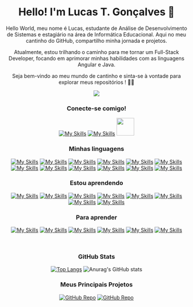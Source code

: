 
<h1 align="center">Hello! I'm Lucas T. Gonçalves 👋</h1>
<!-- 
- 👯 I’m looking to collaborate on ...
- 🤔 I’m looking for help with ...
- 💬 Ask me about ...
- 📫 How to reach me: ...
- 😄 Pronouns: ...
- ⚡ Fun fact: ... 
-->
<div align="center">
<p>Hello World, meu nome é Lucas, estudante de Análise de Desenvolvimento de Sistemas e estagiário na área de Informática Educacional. Aqui no meu cantinho do GitHub, compartilho minha jornada e projetos.
  
Atualmente, estou trilhando o caminho para me tornar um Full-Stack Developer, focando em aprimorar minhas habilidades com as linguagens Angular e Java. 

Seja bem-vindo ao meu mundo de cantinho e sinta-se à vontade para explorar meus repositórios ! 🚀✨ </p>

<img src="https://i.pinimg.com/originals/02/f5/1c/02f51c4a09c743de64df5236ee19340e.gif">

### Conecte-se comigo!


[![My Skills](https://skills.thijs.gg/icons?i=linkedin)](https://www.linkedin.com/in/lucas-t-goncalves/)
[![My Skills](https://skills.thijs.gg/icons?i=instagram)](https://www.instagram.com/luacc_minerva/)
<a href="https://www.dio.me/users/lucaston2323">
    <img src="https://lp.dio.me/wp-content/uploads/2023/04/diologo.png" style="width:48px; height: 48px;"/>
</a>

### Minhas linguagens

[![My Skills](https://skills.thijs.gg/icons?i=html)](https://developer.mozilla.org/pt-BR/docs/Learn/JavaScript)
[![My Skills](https://skills.thijs.gg/icons?i=css)](https://www.typescriptlang.org/docs/)
[![My Skills](https://skills.thijs.gg/icons?i=js)](https://developer.mozilla.org/pt-BR/docs/Web/HTML)
[![My Skills](https://skills.thijs.gg/icons?i=typescript)](https://developer.mozilla.org/pt-BR/docs/Web/CSS)
[![My Skills](https://skills.thijs.gg/icons?i=angular&theme=dark)](https://angular.io/)
[![My Skills](https://skills.thijs.gg/icons?i=python&theme=dark)](https://nodejs.org/en)
[![My Skills](https://skills.thijs.gg/icons?i=nodejs&theme=dark)](https://www.python.org/)
[![My Skills](https://skills.thijs.gg/icons?i=mysql&theme=dark)](https://dev.mysql.com/doc/)
[![My Skills](https://skills.thijs.gg/icons?i=postgresql&theme=dark)](https://www.postgresql.org/docs/)
[![My Skills](https://skills.thijs.gg/icons?i=git)](https://git-scm.com/doc)
[![My Skills](https://skills.thijs.gg/icons?i=github&theme=dark)](https://docs.github.com/pt)
[![My Skills](https://skills.thijs.gg/icons?i=figma&theme=dark)](https://www.figma.com/)


### Estou aprendendo

[![My Skills](https://skills.thijs.gg/icons?i=angular&theme=dark)](https://angular.io/)
[![My Skills](https://skills.thijs.gg/icons?i=java&theme=dark)](https://dev.java/learn/)
[![My Skills](https://skills.thijs.gg/icons?i=maven&theme=dark)](https://maven.apache.org/)
[![My Skills](https://skills.thijs.gg/icons?i=spring&theme=dark)](https://spring.io/)
[![My Skills](https://skills.thijs.gg/icons?i=cs&theme=dark)](https://learn.microsoft.com/pt-br/dotnet/csharp/)
[![My Skills](https://skills.thijs.gg/icons?i=cpp&theme=dark)](https://learn.microsoft.com/pt-br/cpp/?view=msvc-170)
[![My Skills](https://skills.thijs.gg/icons?i=aws&theme=dark)](https://aws.amazon.com/pt/?nc2=h_lg)
[![My Skills](https://skills.thijs.gg/icons?i=python&theme=dark)](https://nodejs.org/en)


### Para aprender

[![My Skills](https://skills.thijs.gg/icons?i=kotlin&theme=dark)](https://skills.thijs.gg)
[![My Skills](https://skills.thijs.gg/icons?i=react&theme=dark)](https://skills.thijs.gg)
[![My Skills](https://skills.thijs.gg/icons?i=ruby&theme=dark)](https://skills.thijs.gg)
[![My Skills](https://skills.thijs.gg/icons?i=jquery&theme=dark)](https://skills.thijs.gg)
[![My Skills](https://skills.thijs.gg/icons?i=php&theme=dark)](https://skills.thijs.gg)
[![My Skills](https://skills.thijs.gg/icons?i=laravel&theme=dark)](https://skills.thijs.gg)

</br>

### GitHub Stats

[![Top Langs](https://github-readme-stats.vercel.app/api/top-langs/?username=Lucc-Minerva&layout=donut&theme=radical)](https://github.com/Lucc-Minerva/Lucc-Minerva)
![Anurag's GitHub stats](https://github-readme-stats.vercel.app/api?username=Lucc-Minerva&show_icons=true&theme=radical)

### Meus Principais Projetos
[![GitHub Repo](https://github-readme-stats.vercel.app/api/pin/?username=Lucc-Minerva&repo=To-Do-List_Java&theme=radical)](https://github.com/Lucc-Minerva/To-Do-List_Java)
[![GitHub Repo](https://github-readme-stats.vercel.app/api/pin/?username=Lucc-Minerva&repo=Angular-HomeSantander&theme=radical)](https://github.com/Lucc-Minerva/Angular-HomeSantander)

</div>
